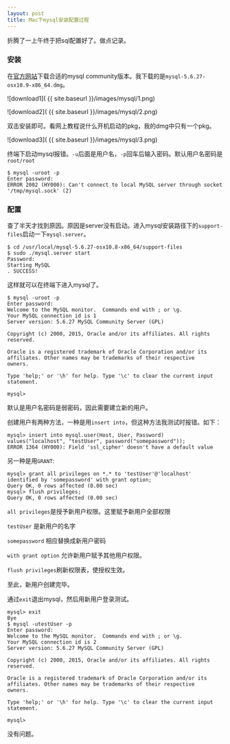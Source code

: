 ```yaml
---
layout: post
title: Mac下mysql安装配置过程
---
```


折腾了一上午终于把sql配置好了。做点记录。

### 安装

在[官方网站](http://dev.mysql.com/downloads)下载合适的mysql community版本。我下载的是`mysql-5.6.27-osx10.9-x86_64.dmg`。

![download1]( {{ site.baseurl }}/images/mysql/1.png)

![download2]( {{ site.baseurl }}/images/mysql/2.png)

双击安装即可。看网上教程说什么开机启动的pkg，我的dmg中只有一个pkg。

![download3]( {{ site.baseurl }}/images/mysql/3.png)

终端下启动mysql报错。`-u`后面是用户名，`-p`回车后输入密码。默认用户名密码是`root/root`

```
$ mysql -uroot -p
Enter password:
ERROR 2002 (HY000): Can't connect to local MySQL server through socket '/tmp/mysql.sock' (2)
```

### 配置

查了半天才找到原因。原因是server没有启动。进入mysql安装路径下的`support-files`启动一下`mysql.server`。

```
$ cd /usr/local/mysql-5.6.27-osx10.8-x86_64/support-files
$ sudo ./mysql.server start
Password:
Starting MySQL
. SUCCESS!
```

这样就可以在终端下进入mysql了。

```
$ mysql -uroot -p
Enter password:
Welcome to the MySQL monitor.  Commands end with ; or \g.
Your MySQL connection id is 1
Server version: 5.6.27 MySQL Community Server (GPL)

Copyright (c) 2000, 2015, Oracle and/or its affiliates. All rights reserved.

Oracle is a registered trademark of Oracle Corporation and/or its
affiliates. Other names may be trademarks of their respective
owners.

Type 'help;' or '\h' for help. Type '\c' to clear the current input statement.

mysql>
```

默认是用户名密码是弱密码，因此需要建立新的用户。

创建用户有两种方法，一种是用`insert into`，但这种方法我测试时报错。如下：

```
mysql> insert into mysql.user(Host, User, Password) values("localhost", "testUser", password("somepassword"));
ERROR 1364 (HY000): Field 'ssl_cipher' doesn't have a default value
```

另一种是用`GRANT`:

```
mysql> grant all privileges on *.* to 'testUser'@'localhost' identified by 'somepassword' with grant option;
Query OK, 0 rows affected (0.00 sec)
mysql> flush privileges;
Query OK, 0 rows affected (0.00 sec)
```

`all privileges`是授予新用户权限。这里赋予新用户全部权限

`testUser` 是新用户的名字

`somepassword` 相应替换成新用户密码

`with grant option` 允许新用户赋予其他用户权限。

`flush privileges`刷新权限表，使授权生效。

至此，新用户创建完毕。

通过`exit`退出mysql，然后用新用户登录测试。

```
mysql> exit
Bye
$ mysql -utestUser -p
Enter password:
Welcome to the MySQL monitor.  Commands end with ; or \g.
Your MySQL connection id is 2
Server version: 5.6.27 MySQL Community Server (GPL)

Copyright (c) 2000, 2015, Oracle and/or its affiliates. All rights reserved.

Oracle is a registered trademark of Oracle Corporation and/or its
affiliates. Other names may be trademarks of their respective
owners.

Type 'help;' or '\h' for help. Type '\c' to clear the current input statement.

mysql>
```
没有问题。
